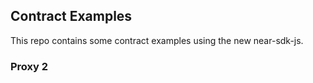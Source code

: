 ## Contract Examples

This repo contains some contract examples using the new near-sdk-js.

### Proxy 2
